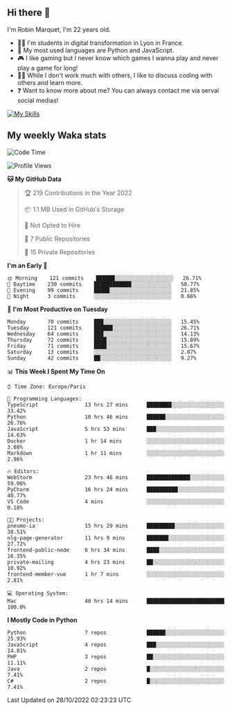 ## Hi there 👋

I'm Robin Marquet, I'm 22 years old.

- 👨‍💻 I'm students in digital transformation in Lyon in France.
- 🌱 My most used languages are Python and JavaScript.
- 🎮 I like gaming but I never know which games I wanna play and never play a game for long!
- 👯‍♀️ While I don't work much with others, I like to discuss coding with others and learn more.
- ❓ Want to know more about me? You can always contact me via serval social medias!

[![My Skills](https://skillicons.dev/icons?i=js,html,css,docker,express,figma,firebase,graphql,mongodb,mysql,nodejs,py,react,ts,vue)](https://skillicons.dev)

## My weekly Waka stats

<!--START_SECTION:waka-->
![Code Time](http://img.shields.io/badge/Code%20Time-2%2C732%20hrs%2042%20mins-blue)

![Profile Views](http://img.shields.io/badge/Profile%20Views-0-blue)

**🐱 My GitHub Data** 

> 🏆 219 Contributions in the Year 2022
 > 
> 📦 1.1 MB Used in GitHub's Storage 
 > 
> 🚫 Not Opted to Hire
 > 
> 📜 7 Public Repositories 
 > 
> 🔑 15 Private Repositories  
 > 
**I'm an Early 🐤** 

```text
🌞 Morning    121 commits    ██████░░░░░░░░░░░░░░░░░░░   26.71% 
🌆 Daytime    230 commits    ████████████░░░░░░░░░░░░░   50.77% 
🌃 Evening    99 commits     █████░░░░░░░░░░░░░░░░░░░░   21.85% 
🌙 Night      3 commits      ░░░░░░░░░░░░░░░░░░░░░░░░░   0.66%

```
📅 **I'm Most Productive on Tuesday** 

```text
Monday       70 commits     ███░░░░░░░░░░░░░░░░░░░░░░   15.45% 
Tuesday      121 commits    ██████░░░░░░░░░░░░░░░░░░░   26.71% 
Wednesday    64 commits     ███░░░░░░░░░░░░░░░░░░░░░░   14.13% 
Thursday     72 commits     ████░░░░░░░░░░░░░░░░░░░░░   15.89% 
Friday       71 commits     ████░░░░░░░░░░░░░░░░░░░░░   15.67% 
Saturday     13 commits     ░░░░░░░░░░░░░░░░░░░░░░░░░   2.87% 
Sunday       42 commits     ██░░░░░░░░░░░░░░░░░░░░░░░   9.27%

```


📊 **This Week I Spent My Time On** 

```text
⌚︎ Time Zone: Europe/Paris

💬 Programming Languages: 
TypeScript               13 hrs 27 mins      ████████░░░░░░░░░░░░░░░░░   33.42% 
Python                   10 hrs 46 mins      ██████░░░░░░░░░░░░░░░░░░░   26.76% 
JavaScript               5 hrs 53 mins       ███░░░░░░░░░░░░░░░░░░░░░░   14.63% 
Docker                   1 hr 14 mins        ░░░░░░░░░░░░░░░░░░░░░░░░░   3.08% 
Markdown                 1 hr 11 mins        ░░░░░░░░░░░░░░░░░░░░░░░░░   2.96%

🔥 Editors: 
WebStorm                 23 hrs 46 mins      ██████████████░░░░░░░░░░░   59.06% 
PyCharm                  16 hrs 24 mins      ██████████░░░░░░░░░░░░░░░   40.77% 
VS Code                  4 mins              ░░░░░░░░░░░░░░░░░░░░░░░░░   0.18%

🐱‍💻 Projects: 
pneumo-ia                15 hrs 29 mins      █████████░░░░░░░░░░░░░░░░   38.51% 
nlg-page-generator       11 hrs 9 mins       ███████░░░░░░░░░░░░░░░░░░   27.72% 
frontend-public-node     6 hrs 34 mins       ████░░░░░░░░░░░░░░░░░░░░░   16.35% 
private-mailing          4 hrs 23 mins       ██░░░░░░░░░░░░░░░░░░░░░░░   10.92% 
frontend-member-vue      1 hr 7 mins         ░░░░░░░░░░░░░░░░░░░░░░░░░   2.81%

💻 Operating System: 
Mac                      40 hrs 14 mins      █████████████████████████   100.0%

```

**I Mostly Code in Python** 

```text
Python                   7 repos             ██████░░░░░░░░░░░░░░░░░░░   25.93% 
JavaScript               4 repos             ███░░░░░░░░░░░░░░░░░░░░░░   14.81% 
PHP                      3 repos             ██░░░░░░░░░░░░░░░░░░░░░░░   11.11% 
Java                     2 repos             █░░░░░░░░░░░░░░░░░░░░░░░░   7.41% 
C#                       2 repos             █░░░░░░░░░░░░░░░░░░░░░░░░   7.41%

```



 Last Updated on 28/10/2022 02:23:23 UTC
<!--END_SECTION:waka-->

